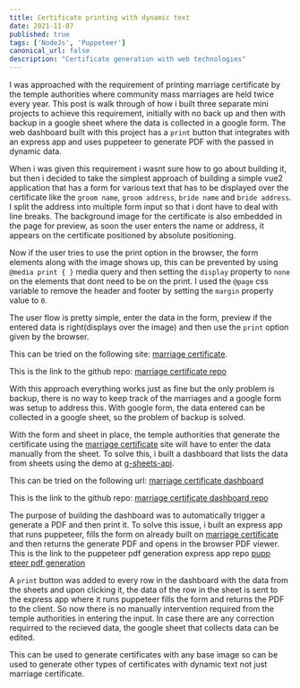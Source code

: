 ```yaml
---
title: Certificate printing with dynamic text
date: 2021-11-07
published: true
tags: ['NodeJs', 'Puppeteer']
canonical_url: false
description: "Certificate generation with web technologies"
---
```


I was approached with the requirement of printing marriage certificate by the temple authorities where community mass marriages are held twice every year. This post is walk through of how i built three separate mini projects to achieve this requirement, initially with no back up and then with backup in a google sheet where the data is collected in a google form. The web dashboard built with this project has a `print` button that integrates with an express app and uses puppeteer to generate PDF with the passed in dynamic data.

When i was given this requirement i wasnt sure how to go about building it, but then i decided to take the simplest approach of building a simple vue2 application that has a form for various text that has to be displayed over the certificate like the `groom name`, `groom address`, `bride name` and `bride address`. I split the address into multiple form input so that i dont have to deal with line breaks. The background image for the certificate is also embedded in the page for preview, as soon the user enters the name or address, it appears on the certificate positioned by absolute positioning.

Now if the user tries to use the print option in the browser, the form elements along with the image shows up, this can be prevented by using `@media print { }` media query and then setting the `display` property to `none` on the elements that dont need to be on the print. I used the `@page` css variable to remove the header and footer by setting the `margin` property value to `0`.

The user flow is pretty simple, enter the data in the form, preview if the entered data is right(displays over the image) and then use the `print` option given by the browser.

This can be tried on the following site: [marriage certificate](https://marriagecertificate-perne.netlify.app).

This is the link to the github repo: [marriage certificate repo](https://github.com/RakshithNM/marriagecertificate/tree/master)

With this approach everything works just as fine but the only problem is backup, there is no way to keep track of the marriages and a google form was setup to address this. With google form, the data entered can be collected in a google sheet, so the problem of backup is solved.

With the form and sheet in place, the temple authorities that generate the certificate using the [marriage certificate](https://marriagecertificate-perne.netlify.app) site will have to enter the data manually from the sheet. To solve this, i built a dashboard that lists the data from sheets using the demo at [g-sheets-api](https://github.com/bpk68/g-sheets-api).

This can be tried on the following url: [marriage certificate dashboard](https://pernekshethracertificates.netlify.app/list/index.html)

This is the link to the github repo: [marriage certificate dashboard repo](https://github.com/RakshithNM/sheets-api-javascript-client)

The purpose of building the dashboard was to automatically trigger a generate a PDF and then print it. To solve this issue, i built an express app that runs puppeteer, fills the form on already built on [marriage certificate](https://marriagecertificate-perne.netlify.app) and then returns the generate PDF and opens in the browser PDF viewer. This is the link to the puppeteer pdf generation express app repo [pupp eteer pdf generation](https://github.com/RakshithNM/puppeteer-pdf-generation)

A `print` button was added to every row in the dashboard with the data from the sheets and upon clicking it, the data of the row in the sheet is sent to the express app where it runs puppeteer fills the form and returns the PDF to the client. So now there is no manually intervention required from the temple authorities in entering the input. In case there are any correction requirred to the recieved data, the google sheet that collects data can be edited.

This can be used to generate certificates with any base image so can be used to generate other types of certificates with dynamic text not just marriage certificate.

